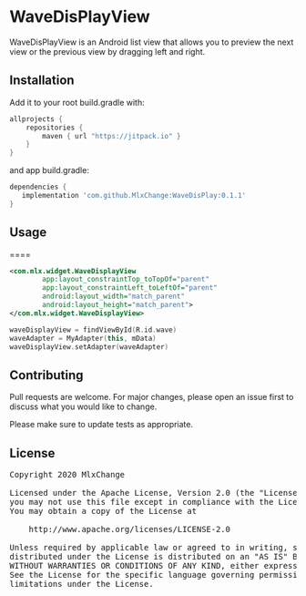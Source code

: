 # WaveDisPlayView

WaveDisPlayView is an Android list view that allows you to preview the next view or the previous view by dragging left and right.

## Installation

Add it to your root build.gradle with:
```gradle
allprojects {
    repositories {
        maven { url "https://jitpack.io" }
    }
}
```
and app build.gradle:

```gradle
dependencies {
   implementation 'com.github.MlxChange:WaveDisPlay:0.1.1'
}
```

## Usage

====
```xml
<com.mlx.widget.WaveDisplayView
        app:layout_constraintTop_toTopOf="parent"
        app:layout_constraintLeft_toLeftOf="parent"
        android:layout_width="match_parent"
        android:layout_height="match_parent">
</com.mlx.widget.WaveDisplayView>
```
```kotlin
waveDisplayView = findViewById(R.id.wave)
waveAdapter = MyAdapter(this, mData)
waveDisplayView.setAdapter(waveAdapter)
```

## Contributing
Pull requests are welcome. For major changes, please open an issue first to discuss what you would like to change.

Please make sure to update tests as appropriate.

## License

<pre>
Copyright 2020 MlxChange

Licensed under the Apache License, Version 2.0 (the "License");
you may not use this file except in compliance with the License.
You may obtain a copy of the License at

    http://www.apache.org/licenses/LICENSE-2.0

Unless required by applicable law or agreed to in writing, software
distributed under the License is distributed on an "AS IS" BASIS,
WITHOUT WARRANTIES OR CONDITIONS OF ANY KIND, either express or implied.
See the License for the specific language governing permissions and
limitations under the License.
</pre>